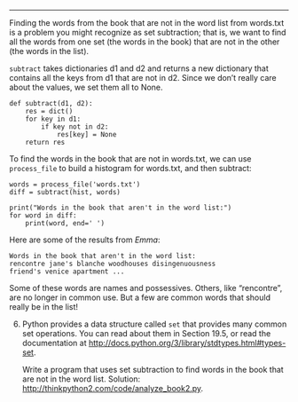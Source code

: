 ----------------------

Finding the words from the book that are not in the word list from <span>words.txt</span> is a problem you might recognize as set subtraction; that is, we want to find all the words from one set (the words in the book) that are not in the other (the words in the list).

<span>`subtract`</span> takes dictionaries <span>d1</span> and <span>d2</span> and returns a new dictionary that contains all the keys from <span>d1</span> that are not in <span>d2</span>. Since we don’t really care about the values, we set them all to None.

    def subtract(d1, d2):
        res = dict()
        for key in d1:
            if key not in d2:
                res[key] = None
        return res

To find the words in the book that are not in <span>words.txt</span>, we can use `process_file` to build a histogram for <span>words.txt</span>, and then subtract:

    words = process_file('words.txt')
    diff = subtract(hist, words)

    print("Words in the book that aren't in the word list:")
    for word in diff:
        print(word, end=' ')

Here are some of the results from <span>*Emma*</span>:

    Words in the book that aren't in the word list:
    rencontre jane's blanche woodhouses disingenuousness 
    friend's venice apartment ...

Some of these words are names and possessives. Others, like “rencontre”, are no longer in common use. But a few are common words that should really be in the list!

6. Python provides a data structure called <span>`set`</span> that provides many common set operations. You can read about them in Section 19.5, or read the documentation at <http://docs.python.org/3/library/stdtypes.html#types-set>.

   Write a program that uses set subtraction to find words in the book that are not in the word list. Solution: <http://thinkpython2.com/code/analyze_book2.py>.

